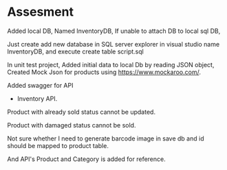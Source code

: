 # Assesment

Added local DB, Named InventoryDB, If unable to attach DB to local sql DB, 

Just create add new database in SQL server explorer in visual studio name InventoryDB, and execute create table script.sql

In unit test project, Added initial data to local Db by reading JSON object, Created Mock Json for products using https://www.mockaroo.com/.

Added swagger for API

- Inventory API.

Product with already sold status cannot be updated.

Product with damaged status cannot be sold.

Not sure whether I need to generate barcode image in save db and id should be mapped to product table.

And API's Product and Category is added for reference.

